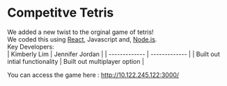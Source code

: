 # Competitve Tetris

We added a new twist to the orginal game of tetris! <br>
We coded this using [React](https://react.dev/), Javascript and, [Node.js](https://nodejs.org/en). <br>
Key Developers: <br> 
| Kimberly Lim | Jennifer Jordan |
| ------------- | ------------- |
| Built out intial functionality  | Built out multiplayer option |

You can access the game here : 
http://10.122.245.122:3000/
